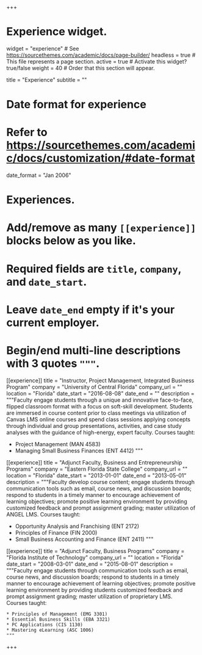 +++
# Experience widget.
widget = "experience"  # See https://sourcethemes.com/academic/docs/page-builder/
headless = true  # This file represents a page section.
active = true  # Activate this widget? true/false
weight = 40  # Order that this section will appear.

title = "Experience"
subtitle = ""

# Date format for experience
#   Refer to https://sourcethemes.com/academic/docs/customization/#date-format
date_format = "Jan 2006"

# Experiences.
#   Add/remove as many `[[experience]]` blocks below as you like.
#   Required fields are `title`, `company`, and `date_start`.
#   Leave `date_end` empty if it's your current employer.
#   Begin/end multi-line descriptions with 3 quotes `"""`.
[[experience]]
  title = "Instructor, Project Management, Integrated Business Program"
  company = "University of Central Florida"
  company_url = ""
  location = "Florida"
  date_start = "2016-08-08"
  date_end = ""
  description = """Faculty engage students through a unique and innovative face-to-face, flipped classroom format with a focus on soft-skill development. Students are immersed in course content prior to class meetings via utilization of Canvas LMS online courses and spend class sessions applying concepts through individual and group presentations, activities, and case study analyses with the guidance of high-energy, expert faculty.
  Courses taught:

  * Project Management (MAN 4583)
  * Managing Small Business Finances (ENT 4412)
  """

[[experience]]
  title = "Adjunct Faculty, Business and Entrepreneurship Programs"
  company = "Eastern Florida State College"
  company_url = ""
  location = "Florida"
  date_start = "2013-01-01"
  date_end = "2013-05-01"
  description = """Faculty develop course content; engage students through communication tools such as email, course news, and discussion boards; respond to students in a timely manner to encourage achievement of learning objectives; promote positive learning environment by providing customized feedback and prompt assignment grading; master utilization of ANGEL LMS.
  Courses taught:

  * Opportunity Analysis and Franchising (ENT 2172)
  * Principles of Finance (FIN 2000)
  * Small Business Accounting and Finance (ENT 2411)
  """

  [[experience]]
    title = "Adjunct Faculty, Business Programs"
    company = "Florida Institute of Technology"
    company_url = ""
    location = "Florida"
    date_start = "2008-03-01"
    date_end = "2015-08-01"
    description = """Faculty engage students through communication tools such as email, course news, and discussion boards; respond to students in a timely manner to encourage achievement of learning objectives; promote positive learning environment by providing students customized feedback and prompt assignment grading; master utilization of proprietary LMS.  
    Courses taught:

    * Principles of Management (EMG 3301)
    * Essential Business Skills (EBA 3321)
    * PC Applications (CIS 1130)
    * Mastering eLearning (ASC 1006)
    """

+++
